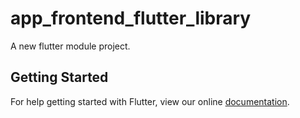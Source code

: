# app_frontend_flutter_library

A new flutter module project.

## Getting Started

For help getting started with Flutter, view our online
[documentation](https://flutter.io/).
